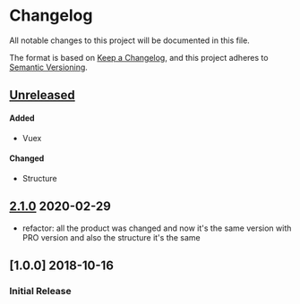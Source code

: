 # Changelog
All notable changes to this project will be documented in this file.

The format is based on [Keep a Changelog](https://keepachangelog.com/en/1.0.0/),
and this project adheres to [Semantic Versioning](https://semver.org/spec/v2.0.0.html).

## [Unreleased]
#### Added
- Vuex
#### Changed
- Structure

## [2.1.0] 2020-02-29
- refactor: all the product was changed and now it's the same version with PRO version and also the structure it's the same 

## [1.0.0] 2018-10-16
### Initial Release

[Unreleased]: https://gitlab.com/sakharine/spyce-front/compare/0.3.0-rc.1...master
[2.1.0]: https://gitlab.com/sakharine/spyce-front/compare/0.1.0-rc.1...0.1.0-rc.2
[0.1.0]: https://gitlab.com/sakharine/spyce-front/-/tags/0.1.0-rc.1